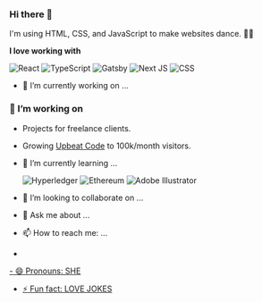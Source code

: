 ### Hi there 👋

I'm using HTML, CSS, and JavaScript to make websites dance. 🕺🏽

**I love working with**

<div display="flex">
  <img src="https://img.shields.io/badge/react-%2320232a.svg?style=for-the-badge&logo=react&logoColor=%2361DAFB" alt="React"/>
  <img src="https://img.shields.io/badge/typescript-%23007ACC.svg?style=for-the-badge&logo=typescript&logoColor=white" alt="TypeScript"/>
  <img src="https://img.shields.io/badge/Gatsby-%23663399.svg?style=for-the-badge&logo=gatsby&logoColor=white" alt="Gatsby"/>
  <img src="https://img.shields.io/badge/Next-black?style=for-the-badge&logo=next.js&logoColor=white" alt="Next JS"/>
  <img src="https://img.shields.io/badge/css3-%231572B6.svg?style=for-the-badge&logo=css3&logoColor=white" alt="CSS"/>
</div>

- 🔭 I’m currently working on ...

### 🔭 I’m working on

- Projects for freelance clients.
- Growing [Upbeat Code](https://www.upbeatcode.com) to 100k/month visitors.

- 🌱 I’m currently learning ...
   <div display="flex">
  <img src="https://img.shields.io/badge/hyperledger-2F3134?style=for-the-badge&logo=hyperledger&logoColor=white" alt="Hyperledger"/>
  <img src="https://img.shields.io/badge/Ethereum-3C3C3D?style=for-the-badge&logo=Ethereum&logoColor=white" alt="Ethereum"/>
  <img src="https://img.shields.io/badge/adobe%20illustrator-%23FF9A00.svg?style=for-the-badge&logo=adobe%20illustrator&logoColor=white" alt="Adobe Illustrator"/>
</div>

- 👯 I’m looking to collaborate on ...

- 💬 Ask me about ...

- 📫 How to reach me: ...
- 
<div display="flex">
  <a href="[https://www.linkedin.com/in/codewithbernard/]
    (https://img.shields.io/badge/-Hackerrank-2EC866?style=for-the-badge&logo=HackerRank&logoColor=white)"
  </a>
  
  
</div>
- 😄 Pronouns: SHE

- ⚡ Fun fact: LOVE JOKES

